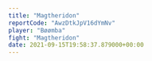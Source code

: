 ```yaml
---
title: "Magtheridon"
reportCode: "AwzDtkJpV16dYmNv"
player: "Bøømba"
fight: "Magtheridon"
date: 2021-09-15T19:58:37.879000+00:00
---
```

